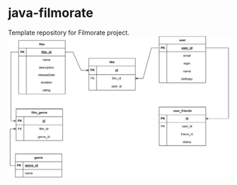 # java-filmorate
Template repository for Filmorate project.
![Схема БД](https://github.com/igorekK77/java-filmorate/blob/main/%D0%94%D0%B8%D0%B0%D0%B3%D1%80%D0%B0%D0%BC%D0%BC%D0%B0%20%D0%91%D0%94%20filmorate.jpg)
